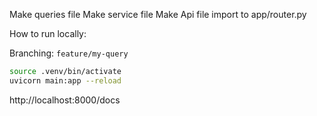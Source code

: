 
Make queries file
Make service file
Make Api file
import to app/router.py

How to run locally:

Branching: `feature/my-query`

```bash
source .venv/bin/activate
uvicorn main:app --reload
```

http://localhost:8000/docs

